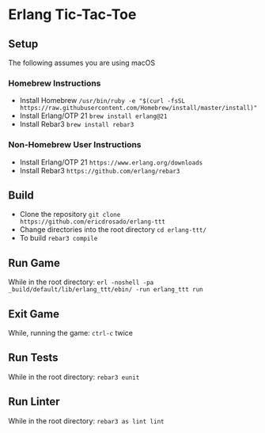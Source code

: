 # Erlang Tic-Tac-Toe

## Setup
The following assumes you are using macOS

### Homebrew Instructions
+ Install Homebrew `/usr/bin/ruby -e "$(curl -fsSL https://raw.githubusercontent.com/Homebrew/install/master/install)"`
+ Install Erlang/OTP 21 `brew install erlang@21`
+ Install Rebar3 `brew install rebar3`

### Non-Homebrew User Instructions
+ Install Erlang/OTP 21 `https://www.erlang.org/downloads`
+ Install Rebar3 `https://github.com/erlang/rebar3`

## Build 
+ Clone the repository `git clone https://github.com/ericdrosado/erlang-ttt`
+ Change directories into the root directory `cd erlang-ttt/`
+ To build `rebar3 compile`

## Run Game
While in the root directory:
`erl -noshell -pa _build/default/lib/erlang_ttt/ebin/ -run erlang_ttt run`

## Exit Game
While, running the game:
`ctrl-c` twice

## Run Tests
While in the root directory:
`rebar3 eunit`

## Run Linter
While in the root directory:
`rebar3 as lint lint`